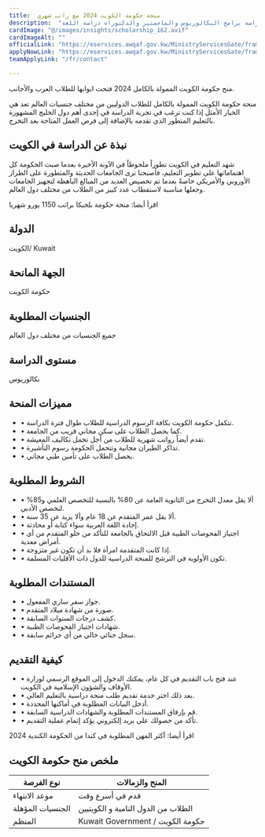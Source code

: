 ```yaml
---
title:  منحة حكومة الكويت 2024 مع راتب شهري 
description:  "التقديم مفتوح لمنح حكومة الكويت 2024 الممولة بالكامل. المنح الدراسية الكويتية متاحة لدراسة برامج البكالوريوس والماجستير والدكتوراه دراسة اللغة." 
cardImage: "@/images/insights/scholarship_162.avif" 
cardImageAlt: "" 
officialLink: "https://eservices.awqaf.gov.kw/MinistryServicesGate/frames/Schollership1/form%20" 
applyNowLink: "https://eservices.awqaf.gov.kw/MinistryServicesGate/frames/Schollership1/form%20" 
teamApplyLink: "/fr/contact"

---
```


منح حكومة الكويت الممولة بالكامل 2024 فتحت ابوابها للطلاب العرب والأجانب.

منحة حكومة الكويت الممولة بالكامل للطلاب الدوليين من مختلف جنسيات العالم تعد هي الخيار الأمثل إذا كنت ترغب في تجربة الدراسة في إحدى أهم دول الخليج المشهورة بالتعليم المتطور الذي تقدمه بالإضافة إلى فرص العمل المتاحة بعد التخرج.

## نبذة عن الدراسة في الكويت

شهد التعليم في الكويت تطوراً ملحوظاً في الآونة الأخيرة بعدما صبت الحكومة كل اهتماماتها على تطوير التعليم، فأصبحنا نرى الجامعات الحديثة والمتطورة على الطراز الأوروبي والأمريكي خاصةً بعدما تم تخصيص العديد من المبالغ الباهظة لتجهيز الجامعات وجعلها مناسبة لاستقطاب عدد كبير من الطلاب من مختلف دول العالم.

اقرأ أيضا: منحة حكومة بلجيكا براتب 1150 يورو شهريا

## الدولة

الكويت/ Kuwait

## الجهة المانحة

حكومة الكويت

## الجنسيات المطلوبة

جميع الجنسيات من مختلف دول العالم

## مستوى الدراسة

بكالوريوس

## مميزات المنحة

- • تتكفل حكومة الكويت بكافة الرسوم الدراسية للطلاب طوال فترة الدراسة.
- • كما يحصل الطلاب على سكن مجاني قريب من الجامعة.
- • تقدم أيضاً رواتب شهرية للطلاب من أجل تحمل تكاليف المعيشة.
- • تذاكر الطيران مجانية وتتحمل الحكومة رسوم التأشيرة.
- • يحصل الطلاب على تأمين طبي مجاني.

## الشروط المطلوبة

- • ألا يقل معدل التخرج من الثانوية العامة عن 80% بالنسبة للتخصص العلمي و85% لتخصص الأدبي.
- • ألا يقل عمر المتقدم عن 18 عام وألا يزيد عن 35 سنة.
- • إجادة اللغة العربية سواء كتابة أو محادثة.
- • اجتياز الفحوصات الطبية قبل الالتحاق بالجامعة للتأكد من خلو المتقدم من أي أمراض معدية.
- • إذا كانت المتقدمة امرأة فلا بد أن تكون غير متزوجة.
- • تكون الأولوية في الترشح للمنحة الدراسية للدول ذات الأقليات المسلمة.

## المستندات المطلوبة

- • جواز سفر ساري المفعول.
- • صورة من شهادة ميلاد المتقدم.
- • كشف درجات السنوات السابقة.
- • شهادات اجتياز الفحوصات الطبية.
- • سجل جنائي خالي من أي جرائم سابقة.

## كيفية التقديم

- • عند فتح باب التقديم في كل عام، يمكنك الدخول إلى الموقع الرسمي لوزارة الأوقاف والشؤون الإسلامية في الكويت.
- • بعد ذلك اختر خدمة تقديم طلب منحة دراسية بالتعليم العالي.
- • أدخل البيانات المطلوبة في أماكنها المحددة.
- • قم بإرفاق المستندات المطلوبة والشهادات الدراسية السابقة.
- • تأكد من حصولك على بريد إلكتروني يؤكد إتمام عملية التقديم.

اقرأ أيضا: أكثر المهن المطلوبة في كندا من الحكومة الكندية 2024

## ملخص منح حكومة الكويت

| نوع الفرصة | المنح والزمالات |
| --- | --- |
| موعد الانتهاء | قدم في أسرع وقت |
| الجنسيات المؤهلة | الطلاب من الدول النامية و الكويتيين |
| المنظم | Kuwait Government / حكومة الكويت |


